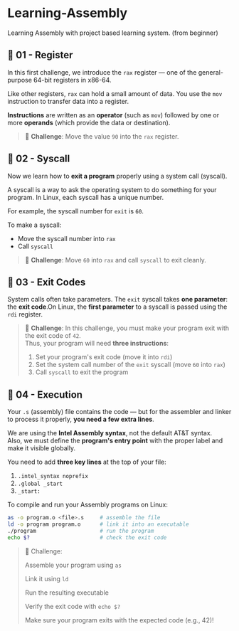 # Learning-Assembly
Learning Assembly with project based learning system. (from beginner)


## 📘 01 - Register

In this first challenge, we introduce the `rax` register — one of the general-purpose 64-bit registers in x86-64.

Like other registers, `rax` can hold a small amount of data. You use the `mov` instruction to transfer data into a register.

**Instructions** are written as an **operator** (such as `mov`) followed by one or more **operands** (which provide the data or destination).

> 🧪 **Challenge**: Move the value `90` into the `rax` register.


## 🚪 02 - Syscall
Now we learn how to **exit a program** properly using a system call (syscall).

A syscall is a way to ask the operating system to do something for your program. In Linux, each syscall has a unique number.

For example, the syscall number for `exit` is `60`.

To make a syscall:
- Move the syscall number into `rax`
- Call `syscall`

> 🧪 **Challenge**: Move `60` into `rax` and call `syscall` to exit cleanly.


## 🔢 03 - Exit Codes

System calls often take parameters. The `exit` syscall takes **one parameter**: the **exit code**.On Linux, the **first parameter** to a syscall is passed using the `rdi` register.

> 🧪 **Challenge**: In this challenge, you must make your program exit with the exit code of `42`.  
> Thus, your program will need **three instructions**:
>
> 1. Set your program's exit code (move it into `rdi`)  
> 2. Set the system call number of the `exit` syscall (move `60` into `rax`)  
> 3. Call `syscall` to exit the program

## 🏁 04 - Execution

Your `.s` (assembly) file contains the code — but for the assembler and linker to process it properly, **you need a few extra lines**.

We are using the **Intel Assembly syntax**, not the default AT&T syntax.  
Also, we must define the **program's entry point** with the proper label and make it visible globally.

You need to add **three key lines** at the top of your file:

1. `.intel_syntax noprefix`  
2. `.global _start`  
3. `_start:`


To compile and run your Assembly programs on Linux:

```bash
as -o program.o <file>.s     # assemble the file
ld -o program program.o      # link it into an executable
./program                    # run the program
echo $?                      # check the exit code
```

> 🧪 Challenge:
>
>Assemble your program using `as`
>
>Link it using `ld`
>
>Run the resulting executable
>
>Verify the exit code with `echo $?`
>
>Make sure your program exits with the expected code (e.g., 42)!

